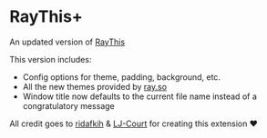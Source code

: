 # RayThis+

An updated version of [RayThis](https://github.com/ridafkih/raythis)

This version includes:
- Config options for theme, padding, background, etc.
- All the new themes provided by [ray.so](https://ray.so)
- Window title now defaults to the current file name instead of a congratulatory message

All credit goes to [ridafkih](https://github.com/ridafkih) & [LJ-Court](https://github.com/LJ-Court) for creating this extension ❤️
